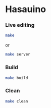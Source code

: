 # Hasauino



### Live editing

```bash
make
```

or

```bash
make server
```



### Build

```bash
make build
```



### Clean

```bash
make clean
```

